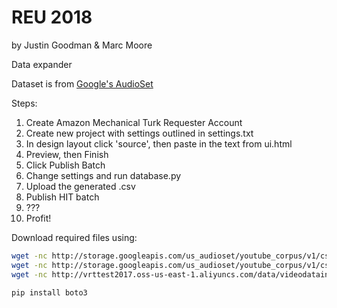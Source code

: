 # REU 2018
by Justin Goodman & Marc Moore

Data expander

Dataset is from [Google's AudioSet](https://research.google.com/audioset///download.html)

Steps:
1. Create Amazon Mechanical Turk Requester Account
1. Create new project with settings outlined in settings.txt
1. In design layout click 'source', then paste in the text from ui.html
1. Preview, then Finish
1. Click Publish Batch
1. Change settings and run database.py
1. Upload the generated .csv
1. Publish HIT batch
1. ???
1. Profit!

Download required files using:
```bash
wget -nc http://storage.googleapis.com/us_audioset/youtube_corpus/v1/csv/unbalanced_train_segments.csv
wget -nc http://storage.googleapis.com/us_audioset/youtube_corpus/v1/csv/class_labels_indices.csv
wget -nc http://vrttest2017.oss-us-east-1.aliyuncs.com/data/videodatainfo_2017.json
```

```bash
pip install boto3
```
